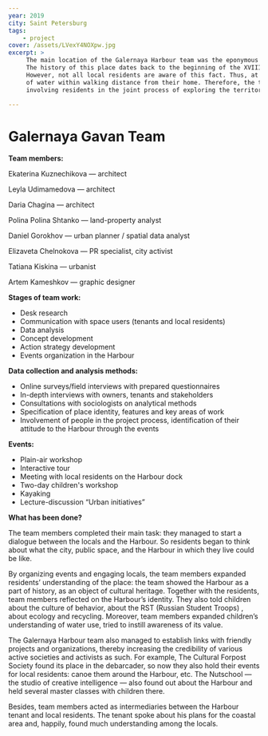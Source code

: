 ```yaml
---
year: 2019
city: Saint Petersburg
tags:
    - project
cover: /assets/LVexY4NOXpw.jpg
excerpt: >
     The main location of the Galernaya Harbour team was the eponymous water object. Galernaya Harbour is a small bay on the Western part of Vasilievsky island. 
     The history of this place dates back to the beginning of the XVIII century and is closely connected to the history of urban planification of Saint Petersburg. 
     However, not all local residents are aware of this fact. Thus, at the time of the start of the team, some of them did not realize that there was a large amount
     of water within walking distance from their home. Therefore, the team of Galernaya Harbour decided to focus on the development of the local community, 
     involving residents in the joint process of exploring the territory.

---
```


# Galernaya Gavan Team

**Team members:**

Ekaterina Kuznechikova — architect

Leyla Udimamedova — architect

Daria Chagina — architect

Polina Polina Shtanko — land-property analyst

Daniel Gorokhov — urban planner / spatial data analyst

Elizaveta Chelnokova — PR specialist, city activist

Tatiana Kiskina — urbanist

Artem Kameshkov — graphic designer

**Stages of team work:**

- Desk research 
- Communication with space users (tenants and local residents)
- Data analysis
- Concept development
- Action strategy development
- Events organization in the Harbour

**Data collection and analysis methods:**

- Online surveys/field interviews with prepared questionnaires
- In-depth interviews with owners, tenants and stakeholders
- Consultations with sociologists on analytical methods 
- Specification of place identity, features and key areas of work
- Involvement of people in the project process, identification of their attitude to the Harbour through the events

**Events:**

- Plain-air workshop
- Interactive tour
- Meeting with local residents on the Harbour dock
- Two-day children's workshop
- Kayaking
- Lecture-discussion “Urban initiatives”

**What has been done?**

The team members completed their main task: they managed to start a dialogue between the locals and the Harbour. So residents began to think about what the city, 
public space, and the Harbour in which they live could be like.

By organizing events and engaging locals, the team members expanded residents’  understanding of the place: the team showed the Harbour as a part of history, 
as an object of cultural heritage. Together with the residents, team members reflected on the Harbour’s identity. They also told children about the culture of 
behavior, about the RST (Russian Student Troops) , about ecology and recycling. Moreover, team members expanded children’s understanding of water use, tried to 
instill awareness of its value.

The Galernaya Harbour team also managed to establish links with friendly projects and organizations, thereby increasing the credibility of various active societies 
and activists as such. For example, The Cultural Forpost Society found its place in the debarcader, so now they also hold their events for local residents: canoe 
them around the Harbour, etc. The Nutschool — the studio of creative intelligence — also found out about the Harbour and held several master classes with children 
there.

Besides, team members acted as intermediaries between the Harbour tenant and local residents. The tenant spoke about his plans for the coastal area and, happily, 
found much understanding among the locals.
